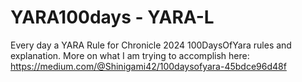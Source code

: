 # YARA100days - YARA-L
Every day a YARA Rule for Chronicle 
2024 100DaysOfYara rules and explanation. More on what I am trying to accomplish here: https://medium.com/@Shinigami42/100daysofyara-45bdce96d48f

